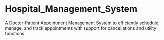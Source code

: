 # Hospital_Management_System
 A Doctor-Patient Appointment Management System to efficiently schedule, manage, and track appointments with support for cancellations and utility functions.
